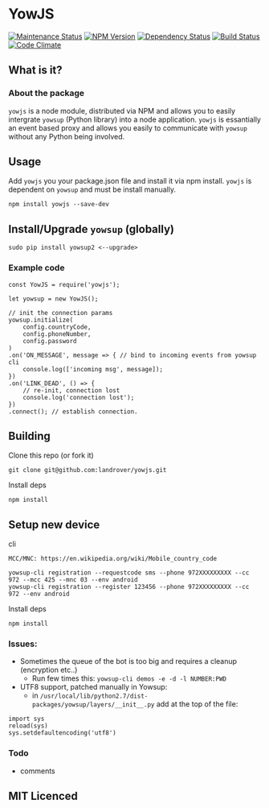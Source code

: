 # YowJS
[![Maintenance Status][status-image]][status-url] [![NPM Version][npm-image]][npm-url] [![Dependency Status][deps-image]][deps-url] [![Build Status][travis-image]][travis-url] [![Code Climate][climate-image]][climate-url]

## What is it?

### About the package

`yowjs` is a node module, distributed via NPM and allows you to easily intergrate `yowsup` (Python library) into a node application. `yowjs` is essantially an event
based proxy and allows you easily to communicate with `yowsup` without any Python being involved.

## Usage

Add `yowjs` you your package.json file and install it via npm install. `yowjs` is dependent on `yowsup` and must be install manually.

```
npm install yowjs --save-dev
```

## Install/Upgrade `yowsup` (globally)
```
sudo pip install yowsup2 <--upgrade>
```

### Example code

```
const YowJS = require('yowjs');

let yowsup = new YowJS();

// init the connection params
yowsup.initialize(
    config.countryCode,
    config.phoneNumber,
    config.password
)
.on('ON_MESSAGE', message => { // bind to incoming events from yowsup cli
    console.log(['incoming msg', message]);
})
.on('LINK_DEAD', () => {
    // re-init, connection lost
    console.log('connection lost');
})
.connect(); // establish connection.
```


## Building
Clone this repo (or fork it)
```
git clone git@github.com:landrover/yowjs.git
```
Install deps
```
npm install
```

## Setup new device
cli
```
MCC/MNC: https://en.wikipedia.org/wiki/Mobile_country_code

yowsup-cli registration --requestcode sms --phone 972XXXXXXXXX --cc 972 --mcc 425 --mnc 03 --env android
yowsup-cli registration --register 123456 --phone 972XXXXXXXXX --cc 972 --env android
```
Install deps
```
npm install
```


### Issues:
 * Sometimes the queue of the bot is too big and requires a cleanup (encryption etc..)
   * Run few times this: `yowsup-cli demos -e -d -l NUMBER:PWD`
 * UTF8 support, patched manually in Yowsup:
   * in `/usr/local/lib/python2.7/dist-packages/yowsup/layers/__init__.py` add at the top of the file:
```
import sys
reload(sys)
sys.setdefaultencoding('utf8')
```

### Todo
 * comments

## MIT Licenced

[npm-url]: https://npmjs.org/package/yowjs
[npm-image]: https://img.shields.io/npm/v/yowjs.svg?style=flat

[travis-url]: https://travis-ci.org/LandRover/YowJS
[travis-image]: https://img.shields.io/travis/LandRover/YowJS.svg?style=flat

[deps-url]: https://gemnasium.com/LandRover/YowJS
[deps-image]: https://img.shields.io/gemnasium/LandRover/YowJS.svg?style=flat

[climate-url]: https://codeclimate.com/github/LandRover/YowJS
[climate-image]: https://img.shields.io/codeclimate/github/LandRover/YowJS.svg?style=flat

[status-url]: https://github.com/LandRover/YowJS/pulse
[status-image]: https://img.shields.io/badge/status-maintained-brightgreen.svg?style=flat
